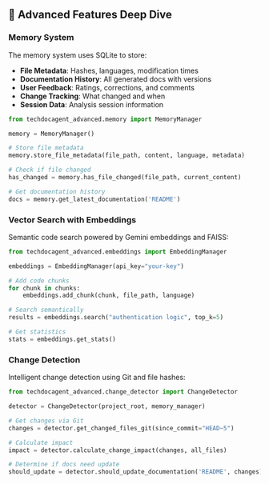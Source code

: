 
## 🔧 Advanced Features Deep Dive

### Memory System

The memory system uses SQLite to store:

- **File Metadata**: Hashes, languages, modification times
- **Documentation History**: All generated docs with versions
- **User Feedback**: Ratings, corrections, and comments
- **Change Tracking**: What changed and when
- **Session Data**: Analysis session information

```python
from techdocagent_advanced.memory import MemoryManager

memory = MemoryManager()

# Store file metadata
memory.store_file_metadata(file_path, content, language, metadata)

# Check if file changed
has_changed = memory.has_file_changed(file_path, current_content)

# Get documentation history
docs = memory.get_latest_documentation('README')
```

### Vector Search with Embeddings

Semantic code search powered by Gemini embeddings and FAISS:

```python
from techdocagent_advanced.embeddings import EmbeddingManager

embeddings = EmbeddingManager(api_key="your-key")

# Add code chunks
for chunk in chunks:
    embeddings.add_chunk(chunk, file_path, language)

# Search semantically
results = embeddings.search("authentication logic", top_k=5)

# Get statistics
stats = embeddings.get_stats()
```

### Change Detection

Intelligent change detection using Git and file hashes:

```python
from techdocagent_advanced.change_detector import ChangeDetector

detector = ChangeDetector(project_root, memory_manager)

# Get changes via Git
changes = detector.get_changed_files_git(since_commit="HEAD~5")

# Calculate impact
impact = detector.calculate_change_impact(changes, all_files)

# Determine if docs need update
should_update = detector.should_update_documentation('README', changes)
```
